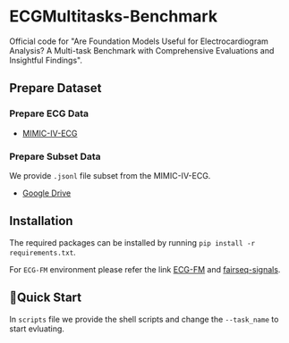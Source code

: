 # ECGMultitasks-Benchmark
Official code for "Are Foundation Models Useful for Electrocardiogram Analysis? A Multi-task Benchmark with Comprehensive Evaluations and Insightful Findings".

## Prepare Dataset
### Prepare ECG Data
* [MIMIC-IV-ECG](https://physionet.org/content/mimic-iv-ecg/1.0/)
### Prepare Subset Data
We provide `.jsonl` file subset from the MIMIC-IV-ECG.
* [Google Drive](https://drive.google.com/drive/folders/1IkHkwa0HUbxmieBHMPd-VRdYQJbKLm3P?usp=share_link)

## Installation
The required packages can be installed by running `pip install -r requirements.txt`.

For `ECG-FM` environment please refer the link [ECG-FM](https://github.com/bowang-lab/ECG-FM) and [fairseq-signals](https://github.com/Jwoo5/fairseq-signals).

## 🚀Quick Start
In `scripts` file we provide the shell scripts and change the `--task_name` to start evluating.
